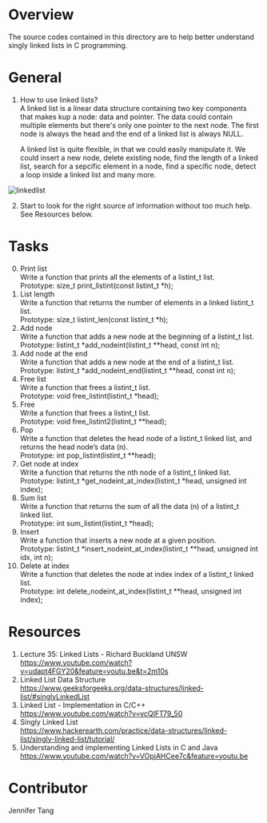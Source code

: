 # Overview #
The source codes contained in this directory are to help better understand singly linked lists in C programming.

# General #
1. How to use linked lists?  
A linked list is a linear data structure containing two key components that makes kup a node: data and pointer.  The data could contain multiple elements but there's only one pointer to the next node.  The first node is always the head and the end of a linked list is always NULL.  

    A linked list is quite flexible, in that we could easily manipulate it.  We could insert a new node, delete existing node, find the length of a linked list, search for a sepcific element in a node, find a specific node, detect a loop inside a linked list and many more.  

![linkedlist](https://i.imgur.com/tgtocqP.png)

2. Start to look for the right source of information without too much help.  
See Resources below.  

# Tasks #
0. Print list  
Write a function that prints all the elements of a listint\_t list.  
Prototype: size\_t print\_listint(const listint\_t \*h);  
1. List length  
Write a function that returns the number of elements in a linked listint\_t list.  
Prototype: size\_t listint\_len(const listint\_t \*h);  
2. Add node  
Write a function that adds a new node at the beginning of a listint\_t list.  
Prototype: listint\_t \*add\_nodeint(listint\_t \*\*head, const int n);  
3. Add node at the end  
Write a function that adds a new node at the end of a listint\_t list.  
Prototype: listint\_t \*add\_nodeint\_end(listint\_t \*\*head, const int n);
4. Free list  
Write a function that frees a listint\_t list.  
Prototype: void free\_listint(listint\_t \*head);  
5. Free  
Write a function that frees a listint\_t list.  
Prototype: void free\_listint2(listint\_t \*\*head);  
6. Pop  
Write a function that deletes the head node of a listint\_t linked list, and returns the head node’s data (n).  
Prototype: int pop\_listint(listint\_t \*\*head);  
7. Get node at index  
Write a function that returns the nth node of a listint\_t linked list.  
Prototype: listint\_t \*get\_nodeint\_at\_index(listint\_t \*head, unsigned int index);  
8. Sum list  
Write a function that returns the sum of all the data (n) of a listint\_t linked list.  
Prototype: int sum\_listint(listint\_t \*head);  
9. Insert  
Write a function that inserts a new node at a given position.  
Prototype: listint\_t \*insert\_nodeint\_at\_index(listint\_t \*\*head, unsigned int idx, int n);  
10. Delete at index  
Write a function that deletes the node at index index of a listint\_t linked list.  
Prototype: int delete\_nodeint\_at\_index(listint\_t \*\*head, unsigned int index);  

# Resources #  
1. Lecture 35: Linked Lists - Richard Buckland UNSW  
<https://www.youtube.com/watch?v=udapt4FGY20&feature=youtu.be&t=2m10s>  
2. Linked List Data Structure  
<https://www.geeksforgeeks.org/data-structures/linked-list/#singlyLinkedList>  
3. Linked List - Implementation in C/C++  
<https://www.youtube.com/watch?v=vcQIFT79_50>  
4. Singly Linked List  
<https://www.hackerearth.com/practice/data-structures/linked-list/singly-linked-list/tutorial/>  
5. Understanding and implementing Linked Lists in C and Java  
<https://www.youtube.com/watch?v=VOpjAHCee7c&feature=youtu.be>  

# Contributor #
Jennifer Tang

